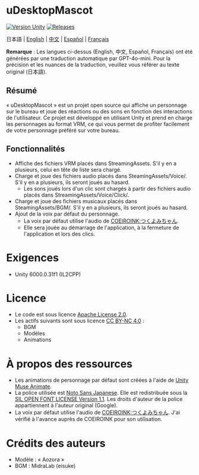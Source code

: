 # uDesktopMascot

[![Version Unity](https://img.shields.io/badge/Unity-6000.0%2B-blueviolet?logo=unity)](https://unity.com/releases/editor/archive)
[![Releases](https://img.shields.io/github/release/MidraLab/uDesktopMascot.svg)](https://github.com/MidraLab/uDesktopMascot/releases)

日本語 | [English](README_EN.md) | [中文](README_CN.md) | [Español](README_ES.md) | [Français](README_FR.md)

**Remarque** : Les langues ci-dessus (English, 中文, Español, Français) ont été générées par une traduction automatique par GPT-4o-mini. Pour la précision et les nuances de la traduction, veuillez vous référer au texte original (日本語).

## Résumé

« uDesktopMascot » est un projet open source qui affiche un personnage sur le bureau et joue des réactions ou des sons en fonction des interactions de l'utilisateur. Ce projet est développé en utilisant Unity et prend en charge les personnages au format VRM, ce qui vous permet de profiter facilement de votre personnage préféré sur votre bureau.

## Fonctionnalités
* Affiche des fichiers VRM placés dans StreamingAssets. S'il y en a plusieurs, celui en tête de liste sera chargé.
* Charge et joue des fichiers audio placés dans SteamingAssets/Voice/. S'il y en a plusieurs, ils seront joués au hasard.
  * Les sons joués lors d'un clic sont chargés à partir des fichiers audio placés dans StreamingAssets/Voice/Click/.
* Charge et joue des fichiers musicaux placés dans SteamingAssets/BGM/. S'il y en a plusieurs, ils seront joués au hasard.
* Ajout de la voix par défaut du personnage.
  * La voix par défaut utilise l'audio de [COEIROINK:つくよみちゃん](https://coeiroink.com/character/audio-character/tsukuyomi-chan).
  * Elle sera jouée au démarrage de l'application, à la fermeture de l'application et lors des clics.

# Exigences
* Unity 6000.0.31f1 (IL2CPP)

# Licence
* Le code est sous licence [Apache License 2.0](LICENSE).
* Les actifs suivants sont sous licence [CC BY-NC 4.0](https://creativecommons.org/licenses/by-nc/4.0/) :
  * BGM
  * Modèles
  * Animations

# À propos des ressources
* Les animations de personnage par défaut sont créées à l'aide de [Unity Muse Animate](https://muse.unity.com/ja-jp/explore).
* La police utilisée est [Noto Sans Japanese](https://fonts.google.com/noto/specimen/Noto+Sans+JP?lang=ja_Jpan). Elle est redistribuée sous la [SIL OPEN FONT LICENSE Version 1.1](https://fonts.google.com/noto/specimen/Noto+Sans+JP/license?lang=ja_Jpan). Les droits d'auteur de la police appartiennent à l'auteur original (Google).
* La voix par défaut utilise l'audio de [COEIROINK:つくよみちゃん](https://coeiroink.com/character/audio-character/tsukuyomi-chan). J'ai vérifié à l'avance auprès de COEIROINK pour son utilisation.

# Crédits des auteurs
* Modèle : « Aozora » 
* BGM : MidraLab (eisuke)